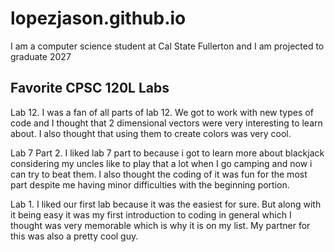 # lopezjason.github.io

I am a computer science student at Cal State Fullerton and I am projected to graduate 2027

## Favorite CPSC 120L Labs 
Lab 12. I was a fan of all parts of lab 12. We got to work with new types of code and I thought that 2 dimensional vectors were very interesting to learn about. I also thought that using them to create colors was very cool.

Lab 7 Part 2. I liked lab 7 part to because i got to learn more about blackjack considering my uncles like to play that a lot when I go camping and now i can try to beat them. I also thought the coding of it was fun for the most part despite me having minor difficulties with  the beginning portion.

Lab 1. I liked our first lab because it was the easiest for sure. But along with it being easy it was my first introduction to coding in general which I thought was very memorable which is why it is on my list. My partner for this was also a pretty cool guy.
